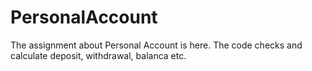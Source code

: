 # PersonalAccount
The assignment about Personal Account is here.
The code checks and calculate deposit, withdrawal, balanca etc. 
